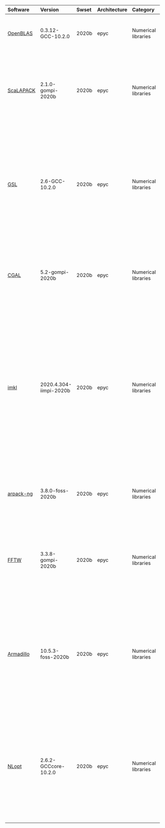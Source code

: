 | Software                                                               | Version                       | Swset        | Architecture   | Category                   | Clusters    | Description                                                                                                                                                                                                                                                                                                |
|:-----------------------------------------------------------------------|:------------------------------|:-------------|:---------------|:---------------------------|:------------|:-----------------------------------------------------------------------------------------------------------------------------------------------------------------------------------------------------------------------------------------------------------------------------------------------------------|
| <p><a href=https://xianyi.github.com/OpenBLAS/>OpenBLAS</a></p>        | <p>0.3.12-GCC-10.2.0</p>      | <p>2020b</p> | <p>epyc</p>    | <p>Numerical libraries</p> | <p>aion</p> | OpenBLAS is an optimized BLAS library based on GotoBLAS2 1.13 BSD version.                                                                                                                                                                                                                                 |
| <p><a href=https://www.netlib.org/scalapack/>ScaLAPACK</a></p>         | <p>2.1.0-gompi-2020b</p>      | <p>2020b</p> | <p>epyc</p>    | <p>Numerical libraries</p> | <p>aion</p> | The ScaLAPACK (or Scalable LAPACK) library includes a subset of LAPACK routines redesigned for distributed memory MIMD parallel computers.                                                                                                                                                                 |
| <p><a href=https://www.gnu.org/software/gsl/>GSL</a></p>               | <p>2.6-GCC-10.2.0</p>         | <p>2020b</p> | <p>epyc</p>    | <p>Numerical libraries</p> | <p>aion</p> | The GNU Scientific Library (GSL) is a numerical library for C and C++ programmers. The library provides a wide range of mathematical routines such as random number generators, special functions and least-squares fitting.                                                                               |
| <p><a href=https://www.cgal.org/>CGAL</a></p>                          | <p>5.2-gompi-2020b</p>        | <p>2020b</p> | <p>epyc</p>    | <p>Numerical libraries</p> | <p>aion</p> | The goal of the CGAL Open Source Project is to provide easy access to efficient and reliable geometric algorithms in the form of a C++ library.                                                                                                                                                            |
| <p><a href=https://software.intel.com/mkl>imkl</a></p>                 | <p>2020.4.304-iimpi-2020b</p> | <p>2020b</p> | <p>epyc</p>    | <p>Numerical libraries</p> | <p>aion</p> | Intel Math Kernel Library is a library of highly optimized, extensively threaded math routines for science, engineering, and financial applications that require maximum performance. Core math functions include BLAS, LAPACK, ScaLAPACK, Sparse Solvers, Fast Fourier Transforms, Vector Math, and more. |
| <p><a href=https://github.com/opencollab/arpack-ng>arpack-ng</a></p>   | <p>3.8.0-foss-2020b</p>       | <p>2020b</p> | <p>epyc</p>    | <p>Numerical libraries</p> | <p>aion</p> | ARPACK is a collection of Fortran77 subroutines designed to solve large scale eigenvalue problems.                                                                                                                                                                                                         |
| <p><a href=http://www.fftw.org>FFTW</a></p>                            | <p>3.3.8-gompi-2020b</p>      | <p>2020b</p> | <p>epyc</p>    | <p>Numerical libraries</p> | <p>aion</p> | FFTW is a C subroutine library for computing the discrete Fourier transform (DFT) in one or more dimensions, of arbitrary input size, and of both real and complex data.                                                                                                                                   |
| <p><a href=http://arma.sourceforge.net/>Armadillo</a></p>              | <p>10.5.3-foss-2020b</p>      | <p>2020b</p> | <p>epyc</p>    | <p>Numerical libraries</p> | <p>aion</p> | Armadillo is an open-source C++ linear algebra library (matrix maths) aiming towards a good balance between speed and ease of use. Integer, floating point and complex numbers are supported, as well as a subset of trigonometric and statistics functions.                                               |
| <p><a href=http://ab-initio.mit.edu/wiki/index.php/NLopt>NLopt</a></p> | <p>2.6.2-GCCcore-10.2.0</p>   | <p>2020b</p> | <p>epyc</p>    | <p>Numerical libraries</p> | <p>aion</p> | NLopt is a free/open-source library for nonlinear optimization, providing a common interface for a number of different free optimization routines available online as well as original implementations of various other algorithms.                                                                        |